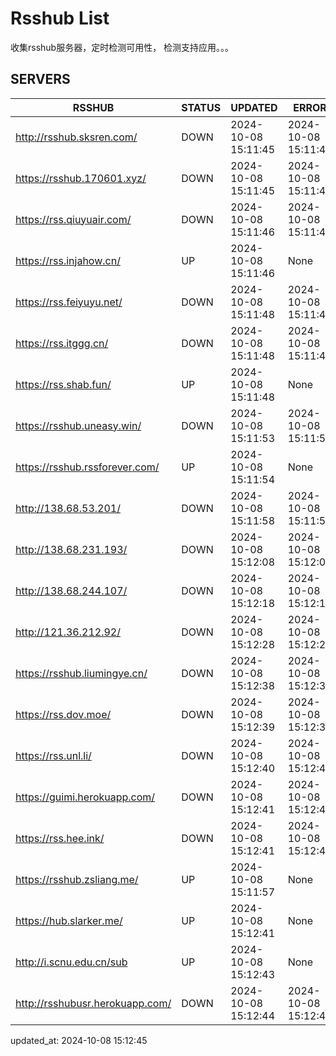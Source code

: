 # Rsshub List

收集rsshub服务器，定时检测可用性， 检测支持应用。。。


## SERVERS

|  RSSHUB   | STATUS  | UPDATED  | ERROR  | TWITTER |  
|  ----  | ----  | ----  | ----  | ---- |  
| http://rsshub.sksren.com/ | DOWN | 2024-10-08 15:11:45 | 2024-10-08 15:11:45 |  
| https://rsshub.170601.xyz/ | DOWN | 2024-10-08 15:11:45 | 2024-10-08 15:11:45 |  
| https://rss.qiuyuair.com/ | DOWN | 2024-10-08 15:11:46 | 2024-10-08 15:11:46 |  
| https://rss.injahow.cn/ | UP | 2024-10-08 15:11:46 | None ||  
| https://rss.feiyuyu.net/ | DOWN | 2024-10-08 15:11:48 | 2024-10-08 15:11:48 |  
| https://rss.itggg.cn/ | DOWN | 2024-10-08 15:11:48 | 2024-10-08 15:11:48 |  
| https://rss.shab.fun/ | UP | 2024-10-08 15:11:48 | None ||  
| https://rsshub.uneasy.win/ | DOWN | 2024-10-08 15:11:53 | 2024-10-08 15:11:53 |  
| https://rsshub.rssforever.com/ | UP | 2024-10-08 15:11:54 | None ||  
| http://138.68.53.201/ | DOWN | 2024-10-08 15:11:58 | 2024-10-08 15:11:58 |  
| http://138.68.231.193/ | DOWN | 2024-10-08 15:12:08 | 2024-10-08 15:12:08 |  
| http://138.68.244.107/ | DOWN | 2024-10-08 15:12:18 | 2024-10-08 15:12:18 |  
| http://121.36.212.92/ | DOWN | 2024-10-08 15:12:28 | 2024-10-08 15:12:28 |  
| https://rsshub.liumingye.cn/ | DOWN | 2024-10-08 15:12:38 | 2024-10-08 15:12:38 |  
| https://rss.dov.moe/ | DOWN | 2024-10-08 15:12:39 | 2024-10-08 15:12:39 |  
| https://rss.unl.li/ | DOWN | 2024-10-08 15:12:40 | 2024-10-08 15:12:40 |  
| https://guimi.herokuapp.com/ | DOWN | 2024-10-08 15:12:41 | 2024-10-08 15:12:41 |  
| https://rss.hee.ink/ | DOWN | 2024-10-08 15:12:41 | 2024-10-08 15:12:41 |  
| https://rsshub.zsliang.me/ | UP | 2024-10-08 15:11:57 | None |OK|  
| https://hub.slarker.me/ | UP | 2024-10-08 15:12:41 | None ||  
| http://i.scnu.edu.cn/sub | UP | 2024-10-08 15:12:43 | None ||  
| http://rsshubusr.herokuapp.com/ | DOWN | 2024-10-08 15:12:44 | 2024-10-08 15:12:44 |  
  

updated_at: 2024-10-08 15:12:45  
